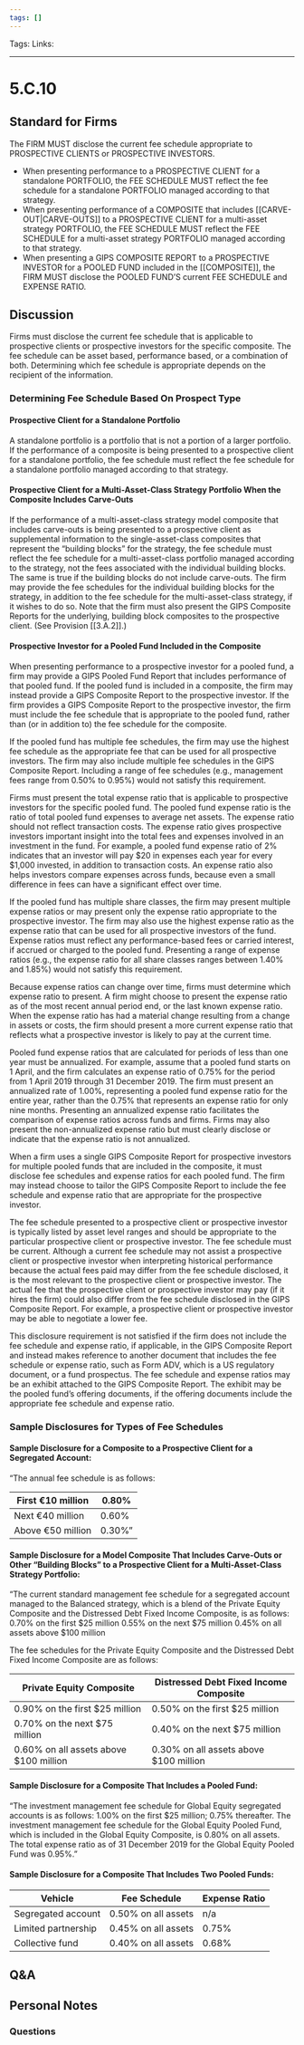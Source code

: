 ```yaml
---
tags: []
---
```

Tags:
Links: 
___
# 5.C.10
## Standard for Firms
The FIRM MUST disclose the current fee schedule appropriate to PROSPECTIVE CLIENTS or PROSPECTIVE INVESTORS.
- When presenting performance to a PROSPECTIVE CLIENT for a standalone PORTFOLIO, the FEE SCHEDULE MUST reflect the fee schedule for a standalone PORTFOLIO managed according to that strategy.
- When presenting performance of a COMPOSITE that includes [[CARVE-OUT|CARVE-OUTS]] to a PROSPECTIVE CLIENT for a multi-asset strategy PORTFOLIO, the FEE SCHEDULE MUST reflect the FEE SCHEDULE for a multi-asset strategy PORTFOLIO managed according to that strategy.
- When presenting a GIPS COMPOSITE REPORT to a PROSPECTIVE INVESTOR for a POOLED FUND included in the [[COMPOSITE]], the FIRM MUST disclose the POOLED FUND’S current FEE SCHEDULE and EXPENSE RATIO.
## Discussion
Firms must disclose the current fee schedule that is applicable to prospective clients or prospective investors for the specific composite. The fee schedule can be asset based, performance based, or a combination of both. Determining which fee schedule is appropriate depends on the recipient of the information.
### Determining Fee Schedule Based On Prospect Type
#### Prospective Client for a Standalone Portfolio
A standalone portfolio is a portfolio that is not a portion of a larger portfolio. If the performance of a composite is being presented to a prospective client for a standalone portfolio, the fee schedule must reflect the fee schedule for a standalone portfolio managed according to that strategy.
#### Prospective Client for a Multi-Asset-Class Strategy Portfolio When the Composite Includes Carve-Outs
If the performance of a multi-asset-class strategy model composite that includes carve-outs is being presented to a prospective client as supplemental information to the single-asset-class composites that represent the “building blocks” for the strategy, the fee schedule must reflect the fee schedule for a multi-asset-class portfolio managed according to the strategy, not the fees associated with the individual building blocks. The same is true if the building blocks do not include carve-outs. The firm may provide the fee schedules for the individual building blocks for the strategy, in addition to the fee schedule for the multi-asset-class strategy, if it wishes to do so. Note that the firm must also present the GIPS Composite Reports for the underlying, building block composites to the prospective client. (See Provision [[3.A.2]].)
#### Prospective Investor for a Pooled Fund Included in the Composite
When presenting performance to a prospective investor for a pooled fund, a firm may provide a GIPS Pooled Fund Report that includes performance of that pooled fund. If the pooled fund is included in a composite, the firm may instead provide a GIPS Composite Report to the prospective investor. If the firm provides a GIPS Composite Report to the prospective investor, the firm must include the fee schedule that is appropriate to the pooled fund, rather than (or in addition to) the fee schedule for the composite.

If the pooled fund has multiple fee schedules, the firm may use the highest fee schedule as the appropriate fee that can be used for all prospective investors. The firm may also include multiple fee schedules in the GIPS Composite Report. Including a range of fee schedules (e.g., management fees range from 0.50% to 0.95%) would not satisfy this requirement.

Firms must present the total expense ratio that is applicable to prospective investors for the specific pooled fund. The pooled fund expense ratio is the ratio of total pooled fund expenses to average net assets. The expense ratio should not reflect transaction costs. The expense ratio gives prospective investors important insight into the total fees and expenses involved in an investment in the fund. For example, a pooled fund expense ratio of 2% indicates that an investor will pay $20 in expenses each year for every $1,000 invested, in addition to transaction costs. An expense ratio also helps investors compare expenses across funds, because even a small difference in fees can have a significant effect over time.

If the pooled fund has multiple share classes, the firm may present multiple expense ratios or may present only the expense ratio appropriate to the prospective investor. The firm may also use the highest expense ratio as the expense ratio that can be used for all prospective investors of the fund. Expense ratios must reflect any performance-based fees or carried interest, if accrued or charged to the pooled fund. Presenting a range of expense ratios (e.g., the expense ratio for all share classes ranges between 1.40% and 1.85%) would not satisfy this requirement.

Because expense ratios can change over time, firms must determine which expense ratio to present. A firm might choose to present the expense ratio as of the most recent annual period end, or the last known expense ratio. When the expense ratio has had a material change resulting from a change in assets or costs, the firm should present a more current expense ratio that reflects what a prospective investor is likely to pay at the current time.

Pooled fund expense ratios that are calculated for periods of less than one year must be annualized. For example, assume that a pooled fund starts on 1 April, and the firm calculates an expense ratio of 0.75% for the period from 1 April 2019 through 31 December 2019. The firm must present an annualized rate of 1.00%, representing a pooled fund expense ratio for the entire year, rather than the 0.75% that represents an expense ratio for only nine months. Presenting an annualized expense ratio facilitates the comparison of expense ratios across funds and firms. Firms may also present the non-annualized expense ratio but must clearly disclose or indicate that the expense ratio is not annualized.

When a firm uses a single GIPS Composite Report for prospective investors for multiple pooled funds that are included in the composite, it must disclose fee schedules and expense ratios for each pooled fund. The firm may instead choose to tailor the GIPS Composite Report to include the fee schedule and expense ratio that are appropriate for the prospective investor.

The fee schedule presented to a prospective client or prospective investor is typically listed by asset level ranges and should be appropriate to the particular prospective client or prospective investor. The fee schedule must be current. Although a current fee schedule may not assist a prospective client or prospective investor when interpreting historical performance because the actual fees paid may differ from the fee schedule disclosed, it is the most relevant to the prospective client or prospective investor. The actual fee that the prospective client or prospective investor may pay (if it hires the firm) could also differ from the fee schedule disclosed in the GIPS Composite Report. For example, a prospective client or prospective investor may be able to negotiate a lower fee.

This disclosure requirement is not satisfied if the firm does not include the fee schedule and expense ratio, if applicable, in the GIPS Composite Report and instead makes reference to another document that includes the fee schedule or expense ratio, such as Form ADV, which is a US regulatory document, or a fund prospectus. The fee schedule and expense ratios may be an exhibit attached to the GIPS Composite Report. The exhibit may be the pooled fund’s offering documents, if the offering documents include the appropriate fee schedule and expense ratio.
### Sample Disclosures for Types of Fee Schedules
#### Sample Disclosure for a Composite to a Prospective Client for a Segregated Account:
“The annual fee schedule is as follows:

| First €10 million | 0.80%  |
| ----------------- | ------ |
| Next €40 million  | 0.60%  |
| Above €50 million | 0.30%” |
#### Sample Disclosure for a Model Composite That Includes Carve-Outs or Other “Building Blocks” to a Prospective Client for a Multi-Asset-Class Strategy Portfolio:

“The current standard management fee schedule for a segregated account managed to the Balanced strategy, which is a blend of the Private Equity Composite and the Distressed Debt Fixed Income Composite, is as follows:
	0.70% on the first $25 million
	0.55% on the next $75 million
	0.45% on all assets above $100 million

The fee schedules for the Private Equity Composite and the Distressed Debt Fixed Income Composite are as follows:

|Private Equity Composite|Distressed Debt Fixed Income Composite|
|---|---|
|0.90% on the first $25 million|0.50% on the first $25 million|
|0.70% on the next $75 million|0.40% on the next $75 million|
|0.60% on all assets above $100 million|0.30% on all assets above $100 million|

#### Sample Disclosure for a Composite That Includes a Pooled Fund:
“The investment management fee schedule for Global Equity segregated accounts is as follows: 1.00% on the first $25 million; 0.75% thereafter. The investment management fee schedule for the Global Equity Pooled Fund, which is included in the Global Equity Composite, is 0.80% on all assets. The total expense ratio as of 31 December 2019 for the Global Equity Pooled Fund was 0.95%.”
#### Sample Disclosure for a Composite That Includes Two Pooled Funds:

|Vehicle|Fee Schedule|Expense Ratio|
|---|---|---|
|Segregated account|0.50% on all assets|n/a|
|Limited partnership|0.45% on all assets|0.75%|
|Collective fund|0.40% on all assets|0.68%|
## Q&A

## Personal Notes

### Questions
